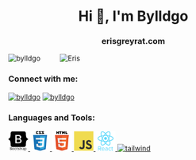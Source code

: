 <h1 align="center">Hi 👋, I'm Bylldgo</h1>
<h3 align="center">erisgreyrat.com</h3>
<img align="right" alt="Eris" width="400" src="https://cdn.discordapp.com/attachments/1133102546202935490/1192854041852649502/67339b88e7e51b5136d70352fb0d3882-removebg-preview.png?ex=65aa96e5&is=659821e5&hm=42018ae0b168b6eb2964810a810f83055500b4c9c24e7e751a9e3658e021db16&"

<p align="left"> <img src="https://komarev.com/ghpvc/?username=bylldgo&label=Profile%20views&color=0e75b6&style=flat" alt="bylldgo" /> </p>

<h3 align="left">Connect with me:</h3>
<p align="left">
<a href="https://instagram.com/bylldgo" target="blank"><img align="center" src="https://raw.githubusercontent.com/rahuldkjain/github-profile-readme-generator/master/src/images/icons/Social/instagram.svg" alt="bylldgo" height="30" width="40" /></a>
<a href="https://discord.gg/bylldgo" target="blank"><img align="center" src="https://raw.githubusercontent.com/rahuldkjain/github-profile-readme-generator/master/src/images/icons/Social/discord.svg" alt="bylldgo" height="30" width="40" /></a>
</p>

<h3 align="left">Languages and Tools:</h3>
<p align="left"> <a href="https://getbootstrap.com" target="_blank" rel="noreferrer"> <img src="https://raw.githubusercontent.com/devicons/devicon/master/icons/bootstrap/bootstrap-plain-wordmark.svg" alt="bootstrap" width="40" height="40"/> </a>  <a href="https://www.w3schools.com/css/" target="_blank" rel="noreferrer"> <img src="https://raw.githubusercontent.com/devicons/devicon/master/icons/css3/css3-original-wordmark.svg" alt="css3" width="40" height="40"/> </a> <a href="https://www.w3.org/html/" target="_blank" rel="noreferrer"> <img src="https://raw.githubusercontent.com/devicons/devicon/master/icons/html5/html5-original-wordmark.svg" alt="html5" width="40" height="40"/> </a> <a href="https://developer.mozilla.org/en-US/docs/Web/JavaScript" target="_blank" rel="noreferrer"> <img src="https://raw.githubusercontent.com/devicons/devicon/master/icons/javascript/javascript-original.svg" alt="javascript" width="40" height="40"/> </a> <a href="https://reactjs.org/" target="_blank" rel="noreferrer"> <img src="https://raw.githubusercontent.com/devicons/devicon/master/icons/react/react-original-wordmark.svg" alt="react" width="40" height="40"/> </a> <a href="https://tailwindcss.com/" target="_blank" rel="noreferrer"> <img src="https://www.vectorlogo.zone/logos/tailwindcss/tailwindcss-icon.svg" alt="tailwind" width="40" height="40"/> </a> </p>
